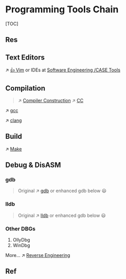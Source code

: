 # Programming Tools Chain

[TOC]



## Res



## Text Editors
↗ [👍 Vim](Text%20Editors/Vim/👍%20Vim.md)
or IDEs at [Software Engineering /CASE Tools](../../../Software%20Engineering/CASE%20Tools/CASE%20Tools.md)



## Compilation
> ↗ [Compiler Construction](../🚮%20Compiler%20Construction/Compiler%20Construction.md)
> ↗ [CC](CC/CC.md)


↗ [gcc](GCC/gcc/gcc.md)

↗ [clang](LLVM/clang.md)



## Build
↗ [Make](Make/Make.md)



## Debug & DisASM
### gdb
> Original ↗ [gdb](GCC/gdb/gdb.md) or enhanced gdb below 😃


### lldb
> Original ↗ [lldb](LLVM/lldb/lldb.md) or enhanced gdb below 😃


### Other DBGs
1. OllyDbg
2. WinDbg


More...
↗ [Reverse Engineering](../../../CyberSecurity/🥇%20Best%20Practice/Reverse%20Engineering/Reverse%20Engineering.md)



## Ref

